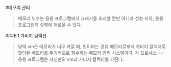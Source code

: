 #메모리 관리

> 메모리 누수는 응용 프로그램에서 크래시를 초래할 뿐만 아니라 성능 저하, 응용프로그램의 실행에 해로울 수 있다.

###6.1 가비지 컬렉션
> 달빅 vm은 메모리가 너무 커질 때, 힙이라는 공유 메모리로부터 가비지 컬렉터로 할당된 메모리를 주기적으로 회수하는 메모리 관리
시스템이다. 각 프로세스 == 응용 프로그램은 자신만의 vm과 가비지 컬렉터를 가진다.